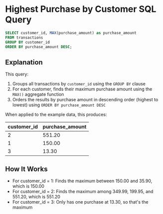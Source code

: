 # Highest Purchase by Customer SQL Query

```sql
SELECT customer_id, MAX(purchase_amount) as purchase_amount
FROM transactions
GROUP BY customer_id
ORDER BY purchase_amount DESC;
```

## Explanation

This query:

1. Groups all transactions by `customer_id` using the `GROUP BY` clause
2. For each customer, finds their maximum purchase amount using the `MAX()` aggregate function
3. Orders the results by purchase amount in descending order (highest to lowest) using `ORDER BY purchase_amount DESC`

When applied to the example data, this produces:

| customer_id | purchase_amount |
|------------|-----------------|
| 2          | 551.20          |
| 1          | 150.00          |
| 3          | 13.30           |

## How It Works

- For customer_id = 1: Finds the maximum between 150.00 and 35.90, which is 150.00
- For customer_id = 2: Finds the maximum among 349.99, 199.95, and 551.20, which is 551.20
- For customer_id = 3: Only has one purchase at 13.30, so that's the maximum

